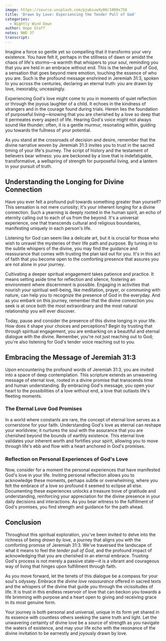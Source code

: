 ```yaml
---
image: https://source.unsplash.com/pjwbiuwXy00/1000x750
title: 'Drawn by Love: Experiencing the Tender Pull of God'
categories:
  - Nightly Wind Down
author: Hope Staff
notes: NWD 37
transcript:
---
```

Imagine a force so gentle yet so compelling that it transforms your very existence. You have felt it, perhaps in the stillness of dawn or amidst the chaos of life's storms—a warmth that whispers to your soul, reminding you that you are held in an embrace without end. This is the tender pull of God, a sensation that goes beyond mere emotion, touching the essence of who you are. Such is the profound message enshrined in Jeremiah 31:3, spoken to you across the centuries, declaring an eternal truth: you are drawn by love, inexorably, unceasingly.

Experiencing God's love might come to you in moments of quiet reflection or through the joyous laughter of a child. It echoes in the kindness of strangers and in the courage found during trials. Herein lies the foundation of purposeful living—knowing that you are cherished by a love so deep that it permeates every aspect of life. Hearing God's voice might not always sound like thunder; often, it is a gentle murmur, resonating within, guiding you towards the fullness of your potential.

As you stand at the crossroads of decision and desire, remember that the divine narrative woven by Jeremiah 31:3 invites you to trust in the sacred timing of your life's journey. The script of history and the testament of believers bear witness: you are beckoned by a love that is indefatigable, transformative, a wellspring of strength for purposeful living, and a lantern in your pursuit of truth.

## **Understanding the Longing for Divine Connection**

Have you ever felt a profound pull towards something greater than yourself? This sensation is not mere curiosity; it's your inherent longing for a divine connection. Such a yearning is deeply rooted in the human spirit, an echo of eternity calling out to each of us from the beyond. It's a universal experience, one that transcends cultural and religious boundaries, manifesting uniquely in each person's life.

Listening for God can seem like a delicate art, but it is crucial for those who wish to unravel the mysteries of their life path and purpose. By tuning in to the subtle whispers of the divine, you may find the guidance and reassurance that comes with trusting the plan laid out for you. It's in this act of faith that you become open to the comforting presence that assures you are not alone in your journey.

Cultivating a deeper spiritual engagement takes patience and practice. It means setting aside time for reflection and silence, fostering an environment where discernment is possible. Engaging in activities that nourish your spiritual well-being, like meditation, prayer, or communing with nature, can help you to recognize the presence of God in the everyday. And as you embark on this journey, remember that the divine connection you seek is at once both the most extraordinary and the most natural relationship you will ever discover.

Today, pause and consider the presence of this divine longing in your life. How does it shape your choices and perceptions? Begin by trusting that through spiritual engagement, you are embarking on a beautiful and eternal dialogue with the divine. Remember, you're not just reaching out to God; you're also listening for God's tender voice reaching out to you.

## **Embracing the Message of Jeremiah 31:3**

Upon encountering the profound words of Jeremiah 31:3, you are invited into a space of deep contemplation. This scripture extends an unwavering message of eternal love, rooted in a divine promise that transcends time and human understanding. By embracing God's message, you open your heart to the possibilities of a love without end, a love that outlasts life's fleeting moments.

### **The Eternal Love God Promises**

In a world where constants are rare, the concept of eternal love serves as a cornerstone for your faith. Understanding God's love as eternal can reshape your worldview; it nurtures the soul with the assurance that you are cherished beyond the bounds of earthly existence. This eternal love validates your inherent worth and fortifies your spirit, allowing you to move through life's ebb and flow with a heart anchored in God's promises.

### **Reflection on Personal Experiences of God's Love**

Now, consider for a moment the personal experiences that have manifested God's love in your life. Inviting personal reflection allows you to acknowledge these moments, perhaps subtle or overwhelming, where you felt the embrace of a love so profound it seemed to eclipse all else. Documenting these experiences unlocks a treasure trove of gratitude and understanding, reinforcing your appreciation for the divine presence in your daily decisions and interactions. As you bear witness to the fulfillment of God's promises, you find strength and guidance for the path ahead.

## **Conclusion**

Throughout this spiritual exploration, you've been invited to delve into the richness of being&nbsp;*drawn by love*, a journey that aligns you with the comforting promise of Jeremiah 31:3. We've traversed the landscape of what it means to feel the&nbsp;*tender pull of God*, and the profound impact of acknowledging that you are cherished in an eternal embrace. Trusting God's process is not merely a passive state—it is a vibrant and courageous way of living that hinges upon fulfillment through faith.

As you move forward, let the tenets of this dialogue be a compass for your soul's odyssey. Embrace the&nbsp;*divine love reassurance*&nbsp;offered in sacred texts and the whispers of the divine that guide you through the vicissitudes of life. It is trust in this endless reservoir of love that can beckon you towards a life brimming with purpose and a heart open to giving and receiving grace in its most genuine form.

Your journey is both personal and universal, unique in its form yet shared in its essence with countless others seeking the same truth and light. Let the unwavering certainty of divine love be a source of strength as you navigate the waters of existence, and may your life echo with the resonance of the divine invitation to be earnestly and joyously drawn by love.